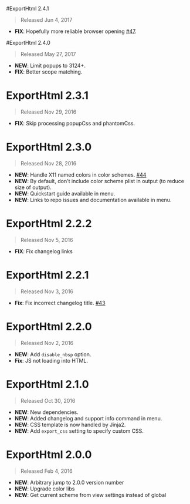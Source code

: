 #ExportHtml 2.4.1

> Released Jun 4, 2017

- **FIX**: Hopefully more reliable browser opening [#47](https://github.com/facelessuser/ExportHtml/issues/47).

#ExportHtml 2.4.0

> Released May 27, 2017

- **NEW**: Limit popups to 3124+.
- **FIX**: Better scope matching.

# ExportHtml 2.3.1

> Released Nov 29, 2016

- **FIX**: Skip processing popupCss and phantomCss.

# ExportHtml 2.3.0

> Released Nov 28, 2016

- **NEW**: Handle X11 named colors in color schemes. [#44](https://github.com/facelessuser/ExportHtml/issues/44)
- **NEW**: By default, don't include color scheme plist in output (to reduce size of output).
- **NEW**: Quickstart guide available in menu.
- **NEW**: Links to repo issues and documentation available in menu.

# ExportHtml 2.2.2

> Released Nov 5, 2016

- **FIX**: Fix changelog links

# ExportHtml 2.2.1

> Released Nov 3, 2016

- **Fix**: Fix incorrect changelog title. [#43](https://github.com/facelessuser/ExportHtml/pull/43)

# ExportHtml 2.2.0

> Released Nov 2, 2016

- **NEW**: Add `disable_nbsp` option.
- **Fix**: JS not loading into HTML.

# ExportHtml 2.1.0

> Released Oct 30, 2016

- **NEW**: New dependencies.
- **NEW**: Added changelog and support info command in menu.
- **NEW**: CSS template is now handled by Jinja2.
- **NEW**: Add `export_css` setting to specify custom CSS.

# ExportHtml 2.0.0

> Released Feb 4, 2016

- **NEW**: Arbitrary jump to 2.0.0 version number
- **NEW**: Upgrade color libs
- **NEW**: Get current scheme from view settings instead of global
